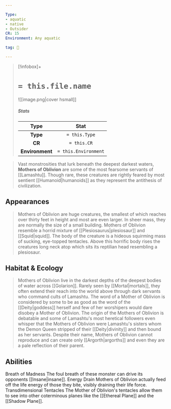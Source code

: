 ```yaml
---

Type:
- aquatic
- native
- Outsider
CR: 15
Environment: Any aquatic

tag: 👹

---
```


> [!infobox]+
> #  `= this.file.name`
> ![[image.png|cover hsmall]]
> ##### Stats
> Type | Stat |
> :---:|:---:|
> **Type** | `= this.Type` |
> **CR** | `= this.CR` |
> **Environment** | `= this.Environment` |



> Vast monstrosities that lurk beneath the deepest darkest waters, **Mothers of Oblivion** are some of the most fearsome servants of [[Lamashtu]]. Though rare, these creatures are rightly feared by most sentient [[Humanoid|humanoids]] as they represent the antithesis of civilization.



## Appearances

> Mothers of Oblivion are huge creatures, the smallest of which reaches over thirty feet in height and most are even larger. In sheer mass, they are normally the size of a small building. Mothers of Oblivion resemble a horrid mixture of [[Plesiosaurus|plesiosaur]] and [[Squid|squid]]. The body of the creature is a hideous squirming mass of sucking, eye-topped tentacles. Above this horrific body rises the creatures long neck atop which sits its reptilian head resembling a plesiosaur.


## Habitat & Ecology

> Mothers of Oblivion live in the darkest depths of the deepest bodies of water across [[Golarion]]. Rarely seen by [[Mortal|mortals]], they often extend their reach into the world above through dark servants who command cults of Lamashtu. The word of a Mother of Oblivion is considered by some to be as good as the word of the [[Deity|goddess]] herself and few of her worshipers would dare disobey a Mother of Oblivion. The origin of the Mothers of Oblivion is debatable and some of Lamashtu's most heretical followers even whisper that the Mothers of Oblivion were Lamashtu's sisters whom the Demon Queen stripped of their [[Deity|divinity]] and then bound as her servants. Despite their name, Mothers of Oblivion cannot reproduce and can create only [[Argorth|argorths]] and even they are a pale reflection of their parent.


## Abilities

Breath of Madness
The foul breath of these monster can drive its opponents [[Insane|insane]].
Energy Drain
Mothers of Oblivion actually feed off the life energy of those they bite, visibly draining their life force.
Transdimensional Tentacles
The Mother of Oblivion's tentacles allow them to see into other coterminous planes like the [[Ethereal Plane]] and the [[Shadow Plane]].






